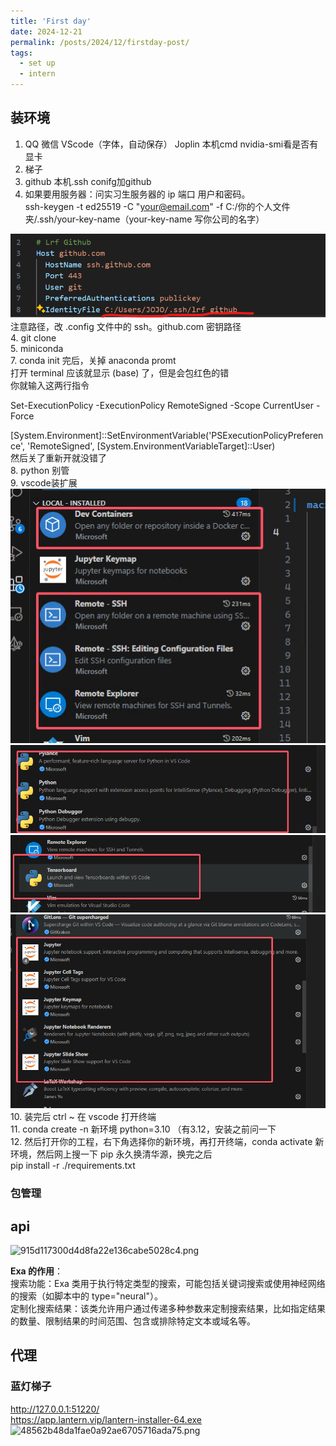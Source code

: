 ```yaml
---
title: 'First day'
date: 2024-12-21
permalink: /posts/2024/12/firstday-post/
tags:
  - set up
  - intern
---
```




## 装环境

1.  QQ 微信 VScode（字体，自动保存） Joplin 本机cmd nvidia-smi看是否有显卡
2.  梯子
3.  github 本机.ssh conifg加github
4.  如果要用服务器：问实习生服务器的 ip 端口 用户和密码。  
    ssh-keygen -t ed25519 -C "your@email.com" -f C:/你的个人文件夹/.ssh/your-key-name（your-key-name 写你公司的名字）

![68a3671ca191207c463d7b1f1855b56a.png](_resources/68a3671ca191207c463d7b1f1855b56a.png)  
注意路径，改 .config 文件中的 ssh。github.com 密钥路径  
4\. git clone  
5\. miniconda  
7\. conda init 完后，关掉 anaconda promt  
打开 terminal 应该就显示 (base) 了，但是会包红色的错  
你就输入这两行指令

Set-ExecutionPolicy -ExecutionPolicy RemoteSigned -Scope CurrentUser -Force

\[System.Environment\]::SetEnvironmentVariable('PSExecutionPolicyPreference', 'RemoteSigned', \[System.EnvironmentVariableTarget\]::User)  
然后关了重新开就没错了  
8\. python 别管  
9\. vscode装扩展  
![2b145d841df1130247a7f9ec4bb40e2c.png](_resources/2b145d841df1130247a7f9ec4bb40e2c.png)  
![73f2b901b51222ce51a5dcc0115e9bf9.png](_resources/73f2b901b51222ce51a5dcc0115e9bf9.png)  
![78e12036f868db4407168df08b90a781.png](_resources/78e12036f868db4407168df08b90a781.png)  
![47fd03f8771984511213c1350728f795.png](_resources/47fd03f8771984511213c1350728f795.png)  
10\. 装完后 ctrl ~ 在 vscode 打开终端  
11\. conda create -n 新环境 python=3.10 （有3.12，安装之前问一下  
12\. 然后打开你的工程，右下角选择你的新环境，再打开终端，conda activate 新环境，然后网上搜一下 pip 永久换清华源，换完之后  
pip install -r ./requirements.txt

### 包管理

## api

![915d117300d4d8fa22e136cabe5028c4.png](../_resources/915d117300d4d8fa22e136cabe5028c4.png)

**Exa 的作用**：  
搜索功能：Exa 类用于执行特定类型的搜索，可能包括关键词搜索或使用神经网络的搜索（如脚本中的 type="neural"）。  
定制化搜索结果：该类允许用户通过传递多种参数来定制搜索结果，比如指定结果的数量、限制结果的时间范围、包含或排除特定文本或域名等。

## 代理

### 蓝灯梯子

http://127.0.0.1:51220/  
https://app.lantern.vip/lantern-installer-64.exe  
![48562b48da1fae0a92ae6705716ada75.png](../_resources/48562b48da1fae0a92ae6705716ada75.png)